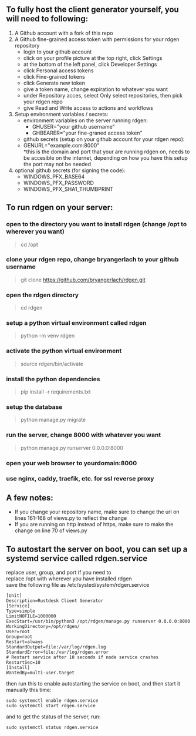## To fully host the client generator yourself, you will need to following:

<ol>
    <li>A Github account with a fork of this repo  </li>
    <li>A Github fine-grained access token with permissions for your rdgen repository  
        <ul>
            <li>login to your github account  </li>
            <li>click on your profile picture at the top right, click Settings  </li>
            <li>at the bottom of the left panel, click Developer Settings  </li>
            <li>click Personal access tokens  </li>
            <li>click Fine-grained tokens  </li>
            <li>click Generate new token  </li>
            <li>give a token name, change expiration to whatever you want  </li>
            <li>under Repository acces, select Only select repositories, then pick your rdgen repo  </li>
            <li>give Read and Write access to actions and workflows  </li>
        </ul>
    </li>
    <li>Setup environment variables / secrets:
        <ul>
            <li>environment variables on the server running rdgen:  
                <ul>
                <li>GHUSER="your github username"  </li>
                <li>GHBEARER="your fine-graned access token"  </li>
                </ul></li>
            <li>github secrets (setup on your github account for your rdgen repo):  
                <oul>
                <li>GENURL="example.com:8000"  </li>
                *this is the domain and port that your are running rdgen on, needs to be accesible on the internet, depending on how you have this setup the port may not be needed
                </ul></li>
            <li>optional github secrets (for signing the code):  
                <ul>
                <li>WINDOWS_PFX_BASE64  </li> 
                <li>WINDOWS_PFX_PASSWORD  </li> 
                <li>WINDOWS_PFX_SHA1_THUMBPRINT</li>  
                </ul></li> 
        </ul>
    </li>
</ol>

## To run rdgen on your server:  

### open to the directory you want to install rdgen (change /opt to wherever you want)  

> cd /opt

### clone your rdgen repo, change bryangerlach to your github username

> git clone https://github.com/bryangerlach/rdgen.git

### open the rdgen directory

> cd rdgen

### setup a python virtual environment called rdgen

> python -m venv rdgen

### activate the python virtual environment 

> source rdgen/bin/activate

### install the python dependencies

> pip install -r requirements.txt

### setup the database

> python manage.py migrate

### run the server, change 8000 with whatever you want

> python manage.py runserver 0.0.0.0:8000

### open your web browser to yourdomain:8000

### use nginx, caddy, traefik, etc. for ssl reverse proxy

## A few notes:

<ul>
    <li>If you change your repository name, make sure to change the url on lines 161-168 of views.py to reflect the change</li>
    <li>If you are running on http instead of https, make sure to make the change on line 70 of views.py</li>
</ul>

## To autostart the server on boot, you can set up a systemd service called rdgen.service

replace user, group, and port if you need to  
replace /opt with wherever you have installed rdgen  
save the following file as /etc/systed/system/rdgen.service  
```
[Unit]
Description=Rustdesk Client Generator
[Service]
Type=simple
LimitNOFILE=1000000
ExecStart=/usr/bin/python3 /opt/rdgen/manage.py runserver 0.0.0.0:8000
WorkingDirectory=/opt/rdgen/
User=root
Group=root
Restart=always
StandardOutput=file:/var/log/rdgen.log
StandardError=file:/var/log/rdgen.error
# Restart service after 10 seconds if node service crashes
RestartSec=10
[Install]
WantedBy=multi-user.target
```

then run this to enable autostarting the service on boot, and then start it manually this time:
```
sudo systemctl enable rdgen.service
sudo systemctl start rdgen.service
```
and to get the status of the server, run:
```
sudo systemctl status rdgen.service
```